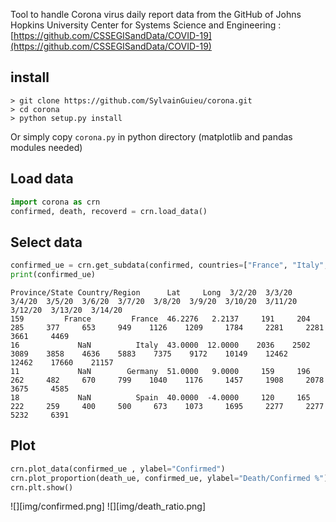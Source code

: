 
Tool to handle Corona virus daily report data from the GitHub of Johns Hopkins University Center for Systems Science and Engineering : [https://github.com/CSSEGISandData/COVID-19](https://github.com/CSSEGISandData/COVID-19)

## install 

```
> git clone https://github.com/SylvainGuieu/corona.git
> cd corona 
> python setup.py install
```

Or simply copy `corona.py` in python directory (matplotlib and pandas modules needed)


## Load data 

```python
import corona as crn
confirmed, death, recoverd = crn.load_data()
```

## Select data

```python
confirmed_ue = crn.get_subdata(confirmed, countries=["France", "Italy", "Germany", "Spain"], date_min="2020-03-01")
print(confirmed_ue)
```

```
Province/State Country/Region      Lat     Long  3/2/20  3/3/20  3/4/20  3/5/20  3/6/20  3/7/20  3/8/20  3/9/20  3/10/20  3/11/20  3/12/20  3/13/20  3/14/20
159         France         France  46.2276   2.2137     191     204     285     377     653     949    1126    1209     1784     2281     2281     3661     4469
16             NaN          Italy  43.0000  12.0000    2036    2502    3089    3858    4636    5883    7375    9172    10149    12462    12462    17660    21157
11             NaN        Germany  51.0000   9.0000     159     196     262     482     670     799    1040    1176     1457     1908     2078     3675     4585
18             NaN          Spain  40.0000  -4.0000     120     165     222     259     400     500     673    1073     1695     2277     2277     5232     6391
```

## Plot

```python 
crn.plot_data(confirmed_ue , ylabel="Confirmed")
crn.plot_proportion(death_ue, confirmed_ue, ylabel="Death/Confirmed %")
crn.plt.show()
```

![][img/confirmed.png]
![][img/death_ratio.png]


